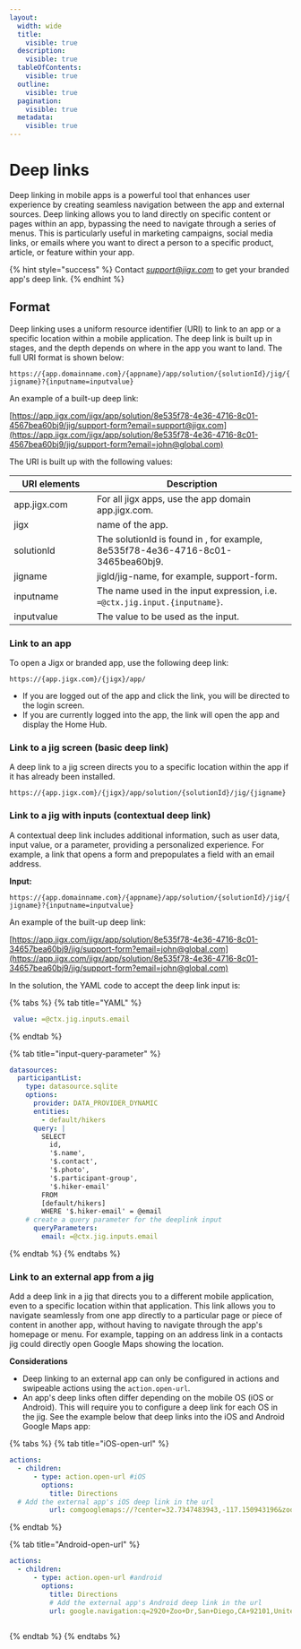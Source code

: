 ```yaml
---
layout:
  width: wide
  title:
    visible: true
  description:
    visible: true
  tableOfContents:
    visible: true
  outline:
    visible: true
  pagination:
    visible: true
  metadata:
    visible: true
---
```


# Deep links

Deep linking in mobile apps is a powerful tool that enhances user experience by creating seamless navigation between the app and external sources. Deep linking allows you to land directly on specific content or pages within an app, bypassing the need to navigate through a series of menus. This is particularly useful in marketing campaigns, social media links, or emails where you want to direct a person to a specific product, article, or feature within your app.

{% hint style="success" %}
Contact [_support@jigx.com_](mailto:support@jigx.com) to get your branded app's deep link.
{% endhint %}

## Format

Deep linking uses a uniform resource identifier (URI) to link to an app or a specific location within a mobile application. The deep link is built up in stages, and the depth depends on where in the app you want to land. The full URI format is shown below:

`https://{app.domainname.com}/{appname}/app/solution/{solutionId}/jig/{jigname}?{inputname=inputvalue}`

An example of a built-up deep link:

[https://app.jigx.com/jigx/app/solution/8e535f78-4e36-4716-8c01-4567bea60bj9/jig/support-form?email=support@jigx.com](https://app.jigx.com/jigx/app/solution/8e535f78-4e36-4716-8c01-4567bea60bj9/jig/support-form?email=john@global.com)

The URI is built up with the following values:

<table><thead><tr><th width="132.19140625">URI elements</th><th>Description</th></tr></thead><tbody><tr><td>app.jigx.com</td><td>For all jigx apps, use the app domain app.jigx.com.</td></tr><tr><td>jigx</td><td>name of the app.</td></tr><tr><td>solutionId</td><td>The solutionId is found in , for example, 8e535f78-4e36-4716-8c01-3465bea60bj9.</td></tr><tr><td>jigname</td><td>jigId/jig-name, for example, support-form.</td></tr><tr><td>inputname</td><td>The name used in the input expression, i.e. <code>=@ctx.jig.input.{inputname}</code>.</td></tr><tr><td>inputvalue</td><td>The value to be used as the input.</td></tr></tbody></table>

### Link to an app

To open a Jigx or branded app, use the following deep link:

`https://{app.jigx.com}/{jigx}/app/`

* If you are logged out of the app and click the link, you will be directed to the login screen.
* If you are currently logged into the app, the link will open the app and display the Home Hub.

### Link to a jig screen (basic deep link)

A deep link to a jig screen directs you to a specific location within the app if it has already been installed.

`https://{app.jigx.com}/{jigx}/app/solution/{solutionId}/jig/{jigname}`

### Link to a jig with inputs (contextual deep link)

A contextual deep link includes additional information, such as user data, input value, or a parameter, providing a personalized experience. For example, a link that opens a form and prepopulates a field with an email address.

**Input:**

`https://{app.domainname.com}/{appname}/app/solution/{solutionId}/jig/{jigname}?{inputname=inputvalue}`

An example of the built-up deep link:

[https://app.jigx.com/jigx/app/solution/8e535f78-4e36-4716-8c01-34657bea60bj9/jig/support-form?email=john@global.com](https://app.jigx.com/jigx/app/solution/8e535f78-4e36-4716-8c01-34657bea60bj9/jig/support-form?email=john@global.com)

In the solution, the YAML code to accept the deep link input is:

{% tabs %}
{% tab title="YAML" %}
```yaml
 value: =@ctx.jig.inputs.email
```
{% endtab %}

{% tab title="input-query-parameter" %}
```yaml
datasources:
  participantList: 
    type: datasource.sqlite
    options:
      provider: DATA_PROVIDER_DYNAMIC
      entities:
        - default/hikers
      query: |
        SELECT
          id,
          '$.name',
          '$.contact',
          '$.photo',
          '$.participant-group',
          '$.hiker-email'
        FROM
        [default/hikers]    
        WHERE '$.hiker-email' = @email
    # create a query parameter for the deeplink input
      queryParameters:
        email: =@ctx.jig.inputs.email
```
{% endtab %}
{% endtabs %}

### Link to an external app from a jig

Add a deep link in a jig that directs you to a different mobile application, even to a specific location within that application. This link allows you to navigate seamlessly from one app directly to a particular page or piece of content in another app, without having to navigate through the app's homepage or menu. For example, tapping on an address link in a contacts jig could directly open Google Maps showing the location.

**Considerations**

* Deep linking to an external app can only be configured in actions and swipeable actions using the `action.open-url`.
* An app's deep links often differ depending on the mobile OS (iOS or Android). This will require you to configure a deep link for each OS in the jig. See the example below that deep links into the iOS and Android Google Maps app:

{% tabs %}
{% tab title="iOS-open-url" %}
```yaml
actions:
  - children:
      - type: action.open-url #iOS
        options:
          title: Directions
  # Add the external app's iOS deep link in the url    
          url: comgooglemaps://?center=32.7347483943,-117.150943196&zoom=14
```
{% endtab %}

{% tab title="Android-open-url" %}
```yaml
actions:
  - children:  
      - type: action.open-url #android
        options:
          title: Directions
          # Add the external app's Android deep link in the url
          url: google.navigation:q=2920+Zoo+Dr,San+Diego,CA+92101,United+States
 
```
{% endtab %}
{% endtabs %}
